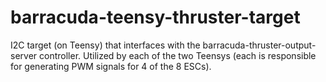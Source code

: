 # barracuda-teensy-thruster-target
I2C target (on Teensy) that interfaces with the barracuda-thruster-output-server controller. Utilized by each of the two Teensys (each is responsible for generating PWM signals for 4 of the 8 ESCs).
